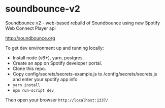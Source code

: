 # soundbounce-v2
Soundbounce v2 - web-based rebuild of Soundbounce using new Spotify Web Connect Player api

http://soundbounce.org

To get dev environment up and running locally:

- Install node (v6+), yarn, postgres.
- Create an app on Spotify developer portal.
- Clone this repo.
- Copy config/secrets/secrets-example.js to /config/secrets/secrets.js and enter your spotify app info
- `yarn install`
- `npm run-script dev`

Then open your browser `http://localhost:1337/`

